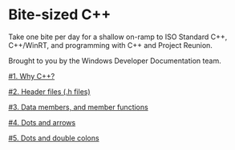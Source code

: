 # Bite-sized C++

Take one bite per day for a shallow on-ramp to ISO Standard C++, C++/WinRT, and programming with C++ and Project Reunion.

Brought to you by the Windows Developer Documentation team.

[#1. Why C++?](./posts/001.md)

[#2. Header files (.h files)](./posts/002.md)

[#3. Data members, and member functions](./posts/003.md)

[#4. Dots and arrows](./posts/004.md)

[#5. Dots and double colons](./posts/005.md)

